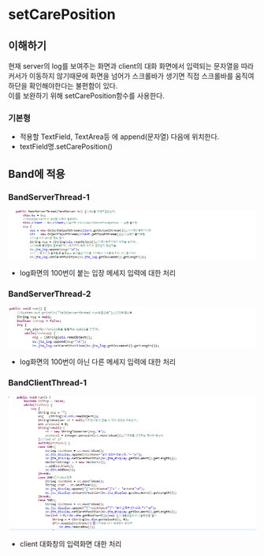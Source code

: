 # setCarePosition

## 이해하기

현재 server의 log를 보여주는 화면과 client의 대화 화면에서 입력되는 문자열을 따라 커서가 이동하지 않기때문에 화면을 넘어가 스크롤바가 생기면 직접 스크롤바를 움직여 하단을 확인해야한다는 불편함이 있다.  
이를 보완하기 위해 setCarePosition함수를 사용한다. 

### 기본형

* 적용할 TextField, TextArea등 에 append\(문자열\) 다음에 위치한다.
* textField명.setCarePosition\(\)

## Band에 적용

### BandServerThread-1

![BandServerThread &#xC0DD;&#xC131;&#xC790;](../../.gitbook/assets/bandserverthread-1.png)

* log화면의 100번이 붙는 입장 메세지 입력에 대한 처리

### BandServerThread-2

![BandServerThread run&#xBA54;&#xC11C;&#xB4DC;](../../.gitbook/assets/bandserverthread-2.png)

* log화면의 100번이 아닌 다른 메세지 입력에 대한 처리

### BandClientThread-1

![BandClientThread run&#xBA54;&#xC11C;&#xB4DC;](../../.gitbook/assets/bandclientthread1.png)

* client 대화창의 입력화면 대한 처리

